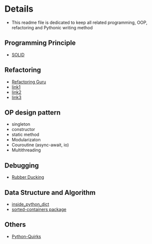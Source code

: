 # Details
- This readme file is dedicated to keep all related programming, OOP, refactoring and Pythonic writing method

## Programming Principle
- [SOLID](https://www.youtube.com/@ArjanCodes)

## Refactoring  
-  [Refactoring Guru](https://refactoring.guru/)
-  [link1](https://sourcery.ai/blog/explaining-refactorings-1/)
-  [link2](https://sourcery.ai/blog/explaining-refactorings-2/)
-  [link3](https://sourcery.ai/blog/explaining-refactorings-3/)

##  OP design pattern
- singleton
- constructor
- static method
- Modularizaton
- Couroutine (async-await, io)
- Multithreading 

## Debugging
- [Rubber Ducking](https://blog.zenhub.com/why-rubber-duck-debugging-is-the-best-way-to-debug-your-code/)

## Data Structure and Algorithm 
- [inside_python_dict](https://just-taking-a-ride.com/inside_python_dict/chapter1.html)
- [sorted-containers package](https://grantjenks.com/docs/sortedcontainers/)

## Others
- [Python-Quirks](https://writing.peercy.net/p/python-quirks)

